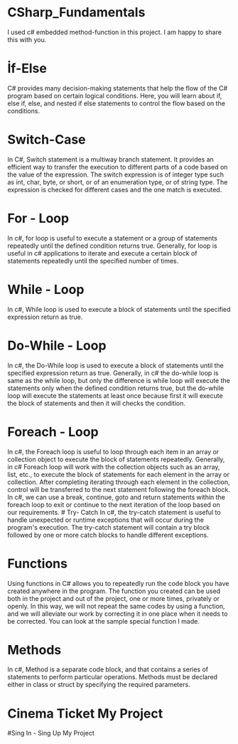 # CSharp_Fundamentals
I used c# embedded method-function in this project. I am happy to share this with you.


# İf-Else
C# provides many decision-making statements that help the flow of the C# program based on certain logical conditions. Here, you will learn about if, else if, else, and nested if else statements to control the flow based on the conditions. 
# Switch-Case 
In C#, Switch statement is a multiway branch statement. It provides an efficient way to transfer the execution to different parts of a code based on the value of the expression. The switch expression is of integer type such as int, char, byte, or short, or of an enumeration type, or of string type. The expression is checked for different cases and the one match is executed.  
# For - Loop 
In c#, for loop is useful to execute a statement or a group of statements repeatedly until the defined condition returns true. Generally, for loop is useful in c# applications to iterate and execute a certain block of statements repeatedly until the specified number of times. 
# While - Loop 
In c#, While loop is used to execute a block of statements until the specified expression return as true.  
# Do-While - Loop
In c#, the Do-While loop is used to execute a block of statements until the specified expression return as true. Generally, in c# the do-while loop is same as the while loop, but only the difference is while loop will execute the statements only when the defined condition returns true, but the do-while loop will execute the statements at least once because first it will execute the block of statements and then it will checks the condition.  
# Foreach - Loop 
In c#, the Foreach loop is useful to loop through each item in an array or collection object to execute the block of statements repeatedly. Generally, in c# Foreach loop will work with the collection objects such as an array, list, etc., to execute the block of statements for each element in the array or collection. After completing iterating through each element in the collection, control will be transferred to the next statement following the foreach block. In c#, we can use a break, continue, goto and return statements within the foreach loop to exit or continue to the next iteration of the loop based on our requirements.  # Try- Catch In c#, the try-catch statement is useful to handle unexpected or runtime exceptions that will occur during the program's execution. The try-catch statement will contain a try block followed by one or more catch blocks to handle different exceptions.  
# Functions  
Using functions in C# allows you to repeatedly run the code block you have created anywhere in the program. The function you created can be used both in the project and out of the project, one or more times, privately or openly. In this way, we will not repeat the same codes by using a function, and we will alleviate our work by correcting it in one place when it needs to be corrected. You can look at the sample special function I made.  
# Methods 
In c#, Method is a separate code block, and that contains a series of statements to perform particular operations. Methods must be declared either in class or struct by specifying the required parameters.
# Cinema Ticket My Project
#Sing In - Sing Up My Project
